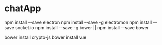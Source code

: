 # chatApp

npm install --save electron
npm install --save -g electromon
npm install --save socket.io
npm install --save -g bower || npm install --save bower

bower install crypto-js
bower install vue
